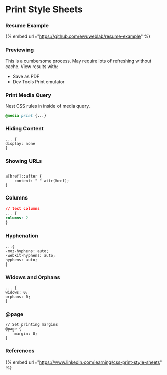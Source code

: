 # Print Style Sheets

### Resume Example

{% embed url="https://github.com/ewuweblab/resume-example" %}

### Previewing

This is a cumbersome process. May require lots of refreshing without cache. View results with:&#x20;

* Save as PDF
* Dev Tools Print emulator

### Print Media Query

Nest CSS rules in inside of media query.&#x20;

```css
@media print {...}
```

### Hiding Content

```
... {
display: none
}
```

### Showing URLs

```

a[href]::after {
    content: " " attr(href); 
}
```

### Columns

```css
// text columns
... {
columns: 2
}
```

### Hyphenation

```
...{
-moz-hyphens: auto;
-webkit-hyphens: auto;
hyphens: auto;
}
```

### Widows and Orphans

```
... {
widows: 0;
orphans: 0;
}
```

### @page

```
// Set printing margins
@page {
    margin: 0;
}
```

### References

{% embed url="https://www.linkedin.com/learning/css-print-style-sheets" %}

